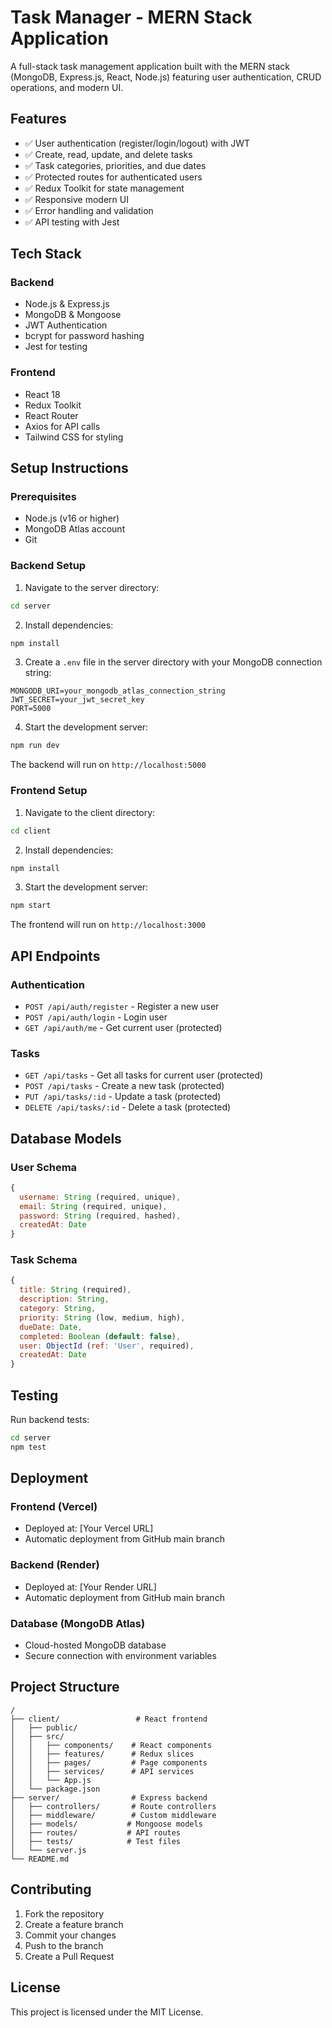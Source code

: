 # Task Manager - MERN Stack Application

A full-stack task management application built with the MERN stack (MongoDB, Express.js, React, Node.js) featuring user authentication, CRUD operations, and modern UI.

## Features

- ✅ User authentication (register/login/logout) with JWT
- ✅ Create, read, update, and delete tasks
- ✅ Task categories, priorities, and due dates
- ✅ Protected routes for authenticated users
- ✅ Redux Toolkit for state management
- ✅ Responsive modern UI
- ✅ Error handling and validation
- ✅ API testing with Jest

## Tech Stack

### Backend
- Node.js & Express.js
- MongoDB & Mongoose
- JWT Authentication
- bcrypt for password hashing
- Jest for testing

### Frontend
- React 18
- Redux Toolkit
- React Router
- Axios for API calls
- Tailwind CSS for styling

## Setup Instructions

### Prerequisites
- Node.js (v16 or higher)
- MongoDB Atlas account
- Git

### Backend Setup

1. Navigate to the server directory:
```bash
cd server
```

2. Install dependencies:
```bash
npm install
```

3. Create a `.env` file in the server directory with your MongoDB connection string:
```env
MONGODB_URI=your_mongodb_atlas_connection_string
JWT_SECRET=your_jwt_secret_key
PORT=5000
```

4. Start the development server:
```bash
npm run dev
```

The backend will run on `http://localhost:5000`

### Frontend Setup

1. Navigate to the client directory:
```bash
cd client
```

2. Install dependencies:
```bash
npm install
```

3. Start the development server:
```bash
npm start
```

The frontend will run on `http://localhost:3000`

## API Endpoints

### Authentication
- `POST /api/auth/register` - Register a new user
- `POST /api/auth/login` - Login user
- `GET /api/auth/me` - Get current user (protected)

### Tasks
- `GET /api/tasks` - Get all tasks for current user (protected)
- `POST /api/tasks` - Create a new task (protected)
- `PUT /api/tasks/:id` - Update a task (protected)
- `DELETE /api/tasks/:id` - Delete a task (protected)

## Database Models

### User Schema
```javascript
{
  username: String (required, unique),
  email: String (required, unique),
  password: String (required, hashed),
  createdAt: Date
}
```

### Task Schema
```javascript
{
  title: String (required),
  description: String,
  category: String,
  priority: String (low, medium, high),
  dueDate: Date,
  completed: Boolean (default: false),
  user: ObjectId (ref: 'User', required),
  createdAt: Date
}
```

## Testing

Run backend tests:
```bash
cd server
npm test
```

## Deployment

### Frontend (Vercel)
- Deployed at: [Your Vercel URL]
- Automatic deployment from GitHub main branch

### Backend (Render)
- Deployed at: [Your Render URL]
- Automatic deployment from GitHub main branch

### Database (MongoDB Atlas)
- Cloud-hosted MongoDB database
- Secure connection with environment variables

## Project Structure

```
/
├── client/                 # React frontend
│   ├── public/
│   ├── src/
│   │   ├── components/    # React components
│   │   ├── features/      # Redux slices
│   │   ├── pages/         # Page components
│   │   ├── services/      # API services
│   │   └── App.js
│   └── package.json
├── server/                # Express backend
│   ├── controllers/       # Route controllers
│   ├── middleware/        # Custom middleware
│   ├── models/           # Mongoose models
│   ├── routes/           # API routes
│   ├── tests/            # Test files
│   └── server.js
└── README.md
```

## Contributing

1. Fork the repository
2. Create a feature branch
3. Commit your changes
4. Push to the branch
5. Create a Pull Request

## License

This project is licensed under the MIT License.
